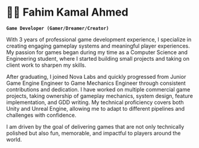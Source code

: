 # 🏄‍♂️ Fahim Kamal Ahmed

**`Game Developer (Gamer/Dreamer/Creator)`**

With 3 years of professional game development experience, I specialize in creating engaging gameplay systems and meaningful player experiences. My passion for games began during my time as a Computer Science and Engineering student, where I started building small projects and taking on client work to sharpen my skills.

After graduating, I joined Nova Labs and quickly progressed from Junior Game Engine Engineer to Game Mechanics Engineer through consistent contributions and dedication. I have worked on multiple commercial game projects, taking ownership of gameplay mechanics, system design, feature implementation, and GDD writing. My technical proficiency covers both Unity and Unreal Engine, allowing me to adapt to different pipelines and challenges with confidence.

I am driven by the goal of delivering games that are not only technically polished but also fun, memorable, and impactful to players around the world.


<!--
**FahimKamal/FahimKamal** is a ✨ _special_ ✨ repository because its `README.md` (this file) appears on your GitHub profile.

Here are some ideas to get you started:

- 🔭 I’m currently working on ...
- 🌱 I’m currently learning ...
- 👯 I’m looking to collaborate on ...
- 🤔 I’m looking for help with ...
- 💬 Ask me about ...
- 📫 How to reach me: ...
- 😄 Pronouns: ...
- ⚡ Fun fact: ...
-->
